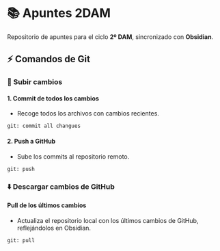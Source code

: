 # 📚 Apuntes 2DAM

Repositorio de apuntes para el ciclo **2º DAM**, sincronizado con **Obsidian**.

## ⚡ Comandos de Git

### 🔼 Subir cambios

#### 1. Commit de todos los cambios
- Recoge todos los archivos con cambios recientes.
``` git
git: commit all changues
```

#### 2. Push a GitHub
- Sube los commits al repositorio remoto.
``` git
git: push
```

### ⬇️ Descargar cambios de GitHub
####     Pull de los últimos cambios
- Actualiza el repositorio local con los últimos cambios de GitHub, reflejándolos en Obsidian.
``` git
git: pull
```


